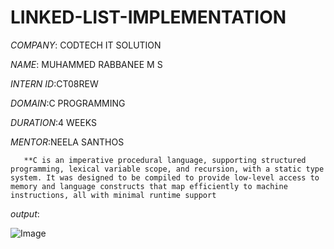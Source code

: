 # LINKED-LIST-IMPLEMENTATION

*COMPANY*: CODTECH IT SOLUTION

*NAME*: MUHAMMED RABBANEE M S

*INTERN ID*:CT08REW

*DOMAIN*:C PROGRAMMING

*DURATION*:4 WEEKS

*MENTOR*:NEELA SANTHOS



       **C is an imperative procedural language, supporting structured programming, lexical variable scope, and recursion, with a static type system. It was designed to be compiled to provide low-level access to memory and language constructs that map efficiently to machine instructions, all with minimal runtime support

*output*:

![Image](https://github.com/user-attachments/assets/203d600a-e20b-4385-8997-c05eb3d250ba)
     
